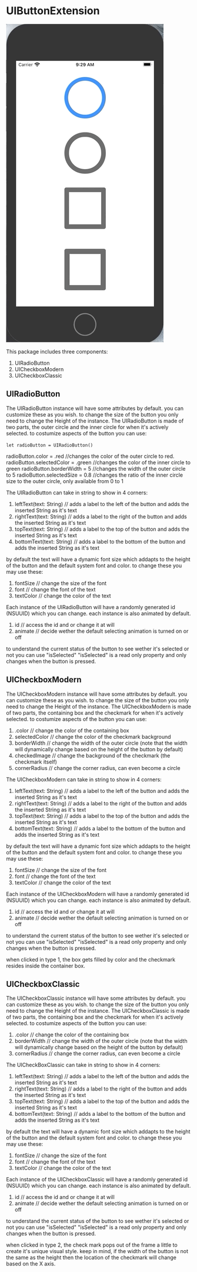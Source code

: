 # UIButtonExtension

![](UIButtonExtensionDemo.gif)

This package includes three components: 

1. UIRadioButton
2. UICheckboxModern
3. UICheckboxClassic

## UIRadioButton

The UIRadioButton instance will have some attributes by default. you can customize these as you wish. to change the size of the button you only need to change the Height of the instance.
The UIRadioButton is made of two parts, the outer circle and the inner circle for when it's actively selected. to costumize aspects of the button you can use:

`let radioButton = UIRadioButton()`

radioButton.color = .red //changes the color of the outer circle to red.
radioButton.selectedColor = .green //changes the color of the inner circle to green
radioButton.borderWidth = 5 //changes the width of the outer circle to 5
radioButton.selectedSize = 0.8 //changes the ratio of the inner circle size to the outer circle, only available from 0 to 1

The UIRadioButton can take in string to show in 4 corners: 

1. leftText(text: String)        // adds a label to the left of the button and adds the inserted String as it's text
2. rightText(text: String)       // adds a label to the right of the button and adds the inserted String as it's text
3. topText(text: String)         // adds a label to the top of the button and adds the inserted String as it's text
4. bottomText(text: String)      // adds a label to the bottom of the button and adds the inserted String as it's text

by default the text will have a dynamic font size which addapts to the height of the button and the default system font and color. to change these you may use these:

1. fontSize      // change the size of the font
2. font          // change the font of the text 
3. textColor     // change the color of the text 

Each instance of the UIRadioButton will have a randomly generated id (NSUUID) which you can change. each instance is also animated by default.

1. id              // access the id and or change it at will
2. animate         // decide wether the default selecting animation is turned on or off

to understand the current status of the button to see wether it's selected or not you can use "isSelected"
"isSelected" is a read only property and only changes when the button is pressed.

## UICheckboxModern

The UICheckboxModern instance will have some attributes by default. you can customize these as you wish. to change the size of the button you only need to change the Height of the instance.
The UICheckboxModern is made of two parts, the containing box and the checkmark for when it's actively selected. to costumize aspects of the button you can use:

1. .color              // change the color of the containing box
2. selectedColor       // change the color of the checkmark background
3. borderWidth         // change the width of the outer circle (note that the width will dynamically change based on the height of the button by default)
4. checkedImage        // change the background of the checkmark (the checkmark itself)
5. cornerRadius        // change the corner radius, can even become a circle

The UICheckboxModern can take in string to show in 4 corners: 

1. leftText(text: String)        // adds a label to the left of the button and adds the inserted String as it's text
2. rightText(text: String)       // adds a label to the right of the button and adds the inserted String as it's text
3. topText(text: String)         // adds a label to the top of the button and adds the inserted String as it's text
4. bottomText(text: String)      // adds a label to the bottom of the button and adds the inserted String as it's text

by default the text will have a dynamic font size which addapts to the height of the button and the default system font and color. to change these you may use these:

1. fontSize      // change the size of the font
2. font          // change the font of the text 
3. textColor     // change the color of the text 

Each instance of the UICheckboxModern will have a randomly generated id (NSUUID) which you can change. each instance is also animated by default.

1. id              // access the id and or change it at will
2. animate         // decide wether the default selecting animation is turned on or off

to understand the current status of the button to see wether it's selected or not you can use "isSelected"
"isSelected" is a read only property and only changes when the button is pressed.

when clicked in type 1, the box gets filled by color and the checkmark resides inside the container box.

## UICheckboxClassic

The UICheckboxClassic instance will have some attributes by default. you can customize these as you wish. to change the size of the button you only need to change the Height of the instance.
The UICheckboxClassic is made of two parts, the containing box and the checkmark for when it's actively selected. to costumize aspects of the button you can use:

1. .color         // change the color of the containing box
2. borderWidth    // change the width of the outer circle (note that the width will dynamically change based on the height of the button by default)
3. cornerRadius   // change the corner radius, can even become a circle

The UICheckBoxClassic can take in string to show in 4 corners: 

1. leftText(text: String)          // adds a label to the left of the button and adds the inserted String as it's text
2. rightText(text: String)         // adds a label to the right of the button and adds the inserted String as it's text
3. topText(text: String)           // adds a label to the top of the button and adds the inserted String as it's text
4. bottomText(text: String)        // adds a label to the bottom of the button and adds the inserted String as it's text

by default the text will have a dynamic font size which addapts to the height of the button and the default system font and color. to change these you may use these:

1. fontSize      // change the size of the font
2. font          // change the font of the text 
3. textColor     // change the color of the text 

Each instance of the UICheckboxClassic will have a randomly generated id (NSUUID) which you can change. each instance is also animated by default.

1. id              // access the id and or change it at will
2. animate         // decide wether the default selecting animation is turned on or off

to understand the current status of the button to see wether it's selected or not you can use "isSelected"
"isSelected" is a read only property and only changes when the button is pressed.

when clicked in type 2, the check mark pops out of the frame a little to create it's unique visual style. keep in mind, if the width of the button is not the same as the height then the location of the checkmark will change based on the X axis.


